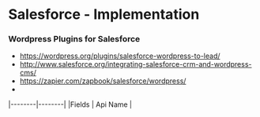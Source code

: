 # Salesforce - Implementation

### Wordpress Plugins for Salesforce
 * https://wordpress.org/plugins/salesforce-wordpress-to-lead/
 * http://www.salesforce.org/integrating-salesforce-crm-and-wordpress-cms/
 * https://zapier.com/zapbook/salesforce/wordpress/
 * 
 
 |--------|--------|
 |Fields | Api Name |
 
 
